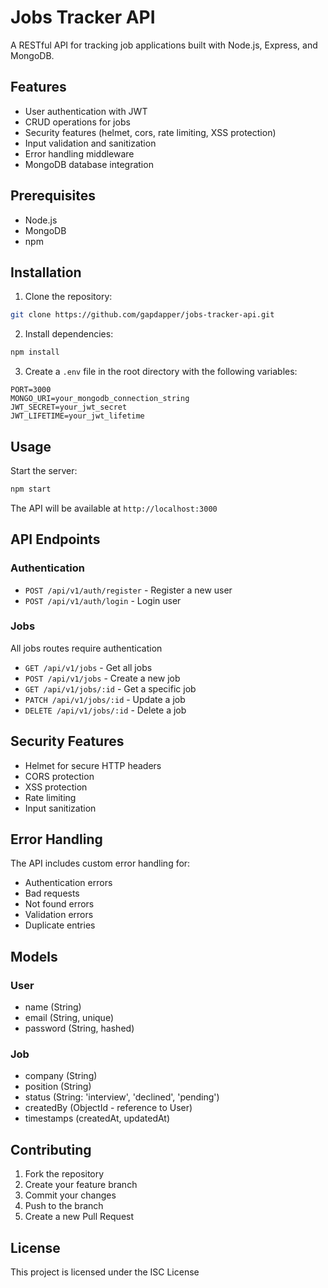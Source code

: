 # Jobs Tracker API

A RESTful API for tracking job applications built with Node.js, Express, and MongoDB.

## Features

- User authentication with JWT
- CRUD operations for jobs
- Security features (helmet, cors, rate limiting, XSS protection)
- Input validation and sanitization
- Error handling middleware
- MongoDB database integration

## Prerequisites

- Node.js
- MongoDB
- npm

## Installation

1. Clone the repository:
```bash
git clone https://github.com/gapdapper/jobs-tracker-api.git
```

2. Install dependencies:
```bash
npm install
```

3. Create a `.env` file in the root directory with the following variables:
```
PORT=3000
MONGO_URI=your_mongodb_connection_string
JWT_SECRET=your_jwt_secret
JWT_LIFETIME=your_jwt_lifetime
```

## Usage

Start the server:
```bash
npm start
```

The API will be available at `http://localhost:3000`

## API Endpoints

### Authentication
- `POST /api/v1/auth/register` - Register a new user
- `POST /api/v1/auth/login` - Login user

### Jobs
All jobs routes require authentication

- `GET /api/v1/jobs` - Get all jobs
- `POST /api/v1/jobs` - Create a new job
- `GET /api/v1/jobs/:id` - Get a specific job
- `PATCH /api/v1/jobs/:id` - Update a job
- `DELETE /api/v1/jobs/:id` - Delete a job

## Security Features

- Helmet for secure HTTP headers
- CORS protection
- XSS protection
- Rate limiting
- Input sanitization

## Error Handling

The API includes custom error handling for:
- Authentication errors
- Bad requests
- Not found errors
- Validation errors
- Duplicate entries

## Models

### User
- name (String)
- email (String, unique)
- password (String, hashed)

### Job
- company (String)
- position (String)
- status (String: 'interview', 'declined', 'pending')
- createdBy (ObjectId - reference to User)
- timestamps (createdAt, updatedAt)

## Contributing

1. Fork the repository
2. Create your feature branch
3. Commit your changes
4. Push to the branch
5. Create a new Pull Request

## License

This project is licensed under the ISC License